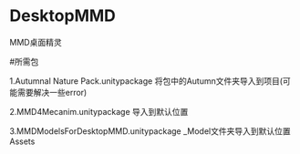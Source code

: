 # DesktopMMD
 MMD桌面精灵

#所需包

1.Autumnal Nature Pack.unitypackage
将包中的Autumn文件夹导入到项目(可能需要解决一些error)

2.MMD4Mecanim.unitypackage
导入到默认位置

3.MMDModelsForDesktopMMD.unitypackage
_Model文件夹导入到默认位置Assets

